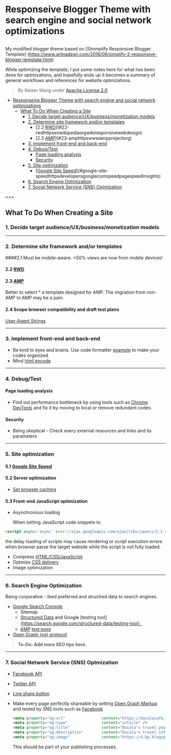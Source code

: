 # Responseive Blogger Theme with search engine and social network optimizations
## 
My modified blogger theme based on [Simmplify Responsive Blogger Template] (https://www.arlinadzgn.com/2016/06/simplify-2-responsive-blogger-template.html)

While optimizing the template, I put some notes here for what has been done for optmizations, and hopefully ends up it becomes a summary of general workflows and references for website optmizations.

> By Reiser Wang under [Apache License 2.0](https://github.com/reiserwang/blogger/blob/master/LICENSE)


- [Responseive Blogger Theme with search engine and social network optimizations](#responseive-blogger-theme-with-search-engine-and-social-network-optimizations)
    - [What To Do When Creating a Site](#what-to-do-when-creating-a-site)
        - [1. Decide target audience/UX/business/monetization models](#1-decide-target-audienceuxbusinessmonetization-models)
        - [2. Determine site framework and/or templates](#2-determine-site-framework-andor-templates)
            - [2.2 [RWD](https://en.wikipedia.org/wiki/Responsive_web_design)](#22-rwdhttpsenwikipediaorgwikiresponsivewebdesign)
            - [2.3 [AMP](https://www.ampproject.org/)](#23-amphttpswwwampprojectorg)
        - [3. Implement front-end and back-end](#3-implement-front-end-and-back-end)
        - [4. Debug/Test](#4-debugtest)
            - [Page loading analysis](#page-loading-analysis)
            - [Security](#security)
        - [5. Site optimization](#5-site-optimization)
            - [[Google Site Speed](https://developers.google.com/speed/pagespeed/insights/)](#google-site-speedhttpsdevelopersgooglecomspeedpagespeedinsights)
        - [6. Search Engine Optimization](#6-search-engine-optimization)
        - [7. Social Network Service (SNS) Optmization](#7-social-network-service-sns-optmization)

===
## What To Do When Creating a Site

### 1. Decide target audience/UX/business/monetization models
---
### 2. Determine site framework and/or templates
####2.1 Must be mobile-aware. >50% views are now from mobile devices!
#### 2.2 [RWD](https://en.wikipedia.org/wiki/Responsive_web_design)
#### 2.3 [AMP](https://www.ampproject.org/) 

Better to select * a template designed for AMP. The imgration from non-AMP to AMP may be a pain.

#### 2.4 Scope browser compatibility and draft test plans

[User-Agent Strings](http://www.useragentstring.com/pages/useragentstring.php)
    
 ---
### 3. Implement front-end and back-end 
- Be kind to eyes and brains. Use code formatter [example](https://www.freeformatter.com/) to make your codes organized.
- Mind [html encode](https://codebeautify.org/html-encode-string)
 ---
### 4. Debug/Test
#### Page loading analysis

- Find out performance bottleneck by using tools such as [Chrome DevTools](https://developer.chrome.com/devtools) and fix it by moving to local or remove redundent codes.

#### Security

- Being skeptical - Check every external resources and links and its parameters
 ---
### 5. Site optimization
#### 5.1 [Google Site Speed](https://developers.google.com/speed/pagespeed/insights/)

#### 5.2 Server optimization
- [Set browser caching](https://developers.google.com/speed/docs/insights/LeverageBrowserCaching)

#### 5.3 Front-end JavaScript optimization
- Asynchronous loading

    When setting JavaScript code snippets to 

```html
<script async='async' src='//ajax.googleapis.com/ajax/libs/jquery/2.1.4/jquery.min.js'/>
```

the delay loading of scripts may cause rendering or script execution errors when browser parse the target website while the script is not fully loaded.

- Compress [HTML/CSS/JavaScript](https://developers.google.com/speed/docs/insights/MinifyResources)
- Optmize [CSS delivery](https://developers.google.com/speed/docs/insights/OptimizeCSSDelivery)
- Image optimization
 ---
### 6. Search Engine Optimization 
Being corporative - feed preferred and structred data to search engines.
- [Google Search Console](https://www.google.com/webmasters/tools/home)
    * Sitemap
    * [Structured Data](https://developers.google.com/search/docs/guides/intro-structured-data) and Google [testing tool](https://search.google.com/structured-data/testing-tool）
    * [AMP](https://www.ampproject.org/docs/tutorials/create) [test tools](https://search.google.com/test/amp)
- [Open Graph (og) protocol](http://ogp.me/) 
> **To-Do: Add more SEO tips here.**

---
### 7. Social Network Service (SNS) Optmization
- [Facebook API](https://developers.facebook.com/docs/plugins/share-button)
- [Twitter API](https://dev.twitter.com/web/tweet-button)
- [Line share button](https://media.line.me/en/how_to_install)
- Make every page perfectly shareable by setting [Open Graph Markup](https://developers.facebook.com/docs/sharing/webmasters) and tested by SNS tools such as [Facebook](https://developers.facebook.com/docs/sharing/webmasters#testing)

    ```html
    <meta property="og:url"                content="https://ducalacafe.blogspot.tw/search/label/%E6%97%85%E9%81%8A?&max-results=7" />
    <meta property="og:type"               content="article" />
    <meta property="og:title"              content="Ducala's travel post" />
    <meta property="og:description"        content="Ducala's travel inforamtion?" />
    <meta property="og:image"              content="https://4.bp.blogspot.com/_fE69UaYHfCI/SkDyNrUfwPI/AAAAAAAAA0o/Fn8fk-KXjY8/S220/happydog.jpg" />
    ```

    This should be part of your publishing processes.
